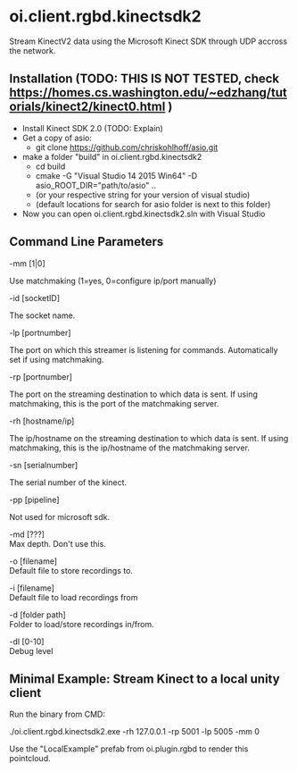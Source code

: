 # oi.client.rgbd.kinectsdk2

Stream KinectV2 data using the Microsoft Kinect SDK through UDP accross the network.

## Installation (TODO: THIS IS NOT TESTED, check https://homes.cs.washington.edu/~edzhang/tutorials/kinect2/kinect0.html )
 - Install Kinect SDK 2.0 (TODO: Explain)
 - Get a copy of asio:
   - git clone https://github.com/chriskohlhoff/asio.git
 - make a folder "build" in oi.client.rgbd.kinectsdk2
   - cd build
   - cmake -G "Visual Studio 14 2015 Win64" -D asio\_ROOT\_DIR="path/to/asio" ..
   - (or your respective string for your version of visual studio)
   - (default locations for search for asio folder is next to this folder)
 - Now you can open oi.client.rgbd.kinectsdk2.sln with Visual Studio


## Command Line Parameters

-mm [1|0]  

Use matchmaking (1=yes, 0=configure ip/port manually)

-id [socketID]  

The socket name.

-lp [portnumber]  

The port on which this streamer is listening for commands. Automatically set if using matchmaking.

-rp [portnumber]  

The port on the streaming destination to which data is sent. If using matchmaking, this is the port of the matchmaking  server.

-rh [hostname/ip]  

The ip/hostname on the streaming destination to which data is sent. If using matchmaking, this is the ip/hostname of the matchmaking  server.

-sn [serialnumber]  

The serial number of the kinect.

-pp [pipeline]  

Not used for microsoft sdk.

-md [???]  
Max depth. Don't use this.

-o [filename]  
Default file to store recordings to.

-i [filename]  
Default file to load recordings from

-d [folder path]  
Folder to load/store recordings in/from.

-dl [0-10]  
Debug level


## Minimal Example: Stream Kinect to a local unity client
Run the binary from CMD:  

 ./oi.client.rgbd.kinectsdk2.exe -rh 127.0.0.1 -rp 5001 -lp 5005 -mm 0  
 
Use the "LocalExample" prefab from oi.plugin.rgbd to render this pointcloud.
